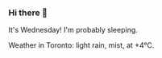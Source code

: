 ### Hi there :wave:

It's Wednesday! I'm probably sleeping.

Weather in Toronto: light rain, mist, at +4°C.
